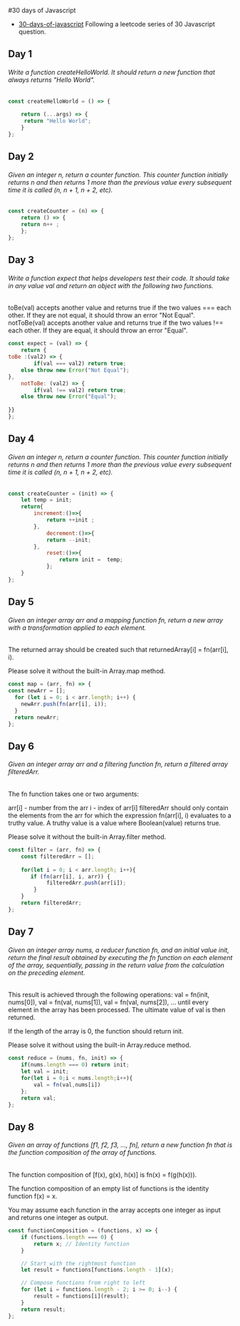 
#30 days of Javascript 

 - [30-days-of-javascript](https://leetcode.com/studyplan/30-days-of-javascript)
Following a leetcode series of 30 Javascript question.


## Day 1 
###### Write a function createHelloWorld. It should return a new function that always returns "Hello World".

```javascript
const createHelloWorld = () => {
    
    return (...args) => {
     return "Hello World";   
    }
};
```
## Day 2 
###### Given an integer n, return a counter function. This counter function initially returns n and then returns 1 more than the previous value every subsequent time it is called (n, n + 1, n + 2, etc).

```javascript
const createCounter = (n) => {
    return () => {
    return n++ ;
    };
};
```
## Day 3 
###### Write a function expect that helps developers test their code. It should take in any value val and return an object with the following two functions.

toBe(val) accepts another value and returns true if the two values === each other. If they are not equal, it should throw an error "Not Equal".
notToBe(val) accepts another value and returns true if the two values !== each other. If they are equal, it should throw an error "Equal".

```javascript
const expect = (val) => {
    return {
toBe :(val2) => {
        if(val === val2) return true;
    else throw new Error("Not Equal");
},
    notToBe: (val2) => {
        if(val !== val2) return true;
    else throw new Error("Equal");
    
}}
};
```
## Day 4 
###### Given an integer n, return a counter function. This counter function initially returns n and then returns 1 more than the previous value every subsequent time it is called (n, n + 1, n + 2, etc).

```javascript
const createCounter = (init) => {
    let temp = init;
    return{
        increment:()=>{
            return ++init ;
        },
            decrement:()=>{
            return --init;
        },
            reset:()=>{
                return init =  temp;
            };
    }
};
```
## Day 5 
###### Given an integer array arr and a mapping function fn, return a new array with a transformation applied to each element.

The returned array should be created such that returnedArray[i] = fn(arr[i], i).

Please solve it without the built-in Array.map method.

```javascript
const map = (arr, fn) => {
const newArr = [];
  for (let i = 0; i < arr.length; i++) {
    newArr.push(fn(arr[i], i));
  }
  return newArr;
};
```
## Day 6 
###### Given an integer array arr and a filtering function fn, return a filtered array filteredArr.

The fn function takes one or two arguments:

arr[i] - number from the arr
i - index of arr[i]
filteredArr should only contain the elements from the arr for which the expression fn(arr[i], i) evaluates to a truthy value. A truthy value is a value where Boolean(value) returns true.

Please solve it without the built-in Array.filter method.

```javascript
const filter = (arr, fn) => {
    const filteredArr = [];
    
    for(let i = 0; i < arr.length; i++){
       if (fn(arr[i], i, arr)) {
            filteredArr.push(arr[i]);
        }
    }
    return filteredArr;
};
```
## Day 7 
###### Given an integer array nums, a reducer function fn, and an initial value init, return the final result obtained by executing the fn function on each element of the array, sequentially, passing in the return value from the calculation on the preceding element.

This result is achieved through the following operations: val = fn(init, nums[0]), val = fn(val, nums[1]), val = fn(val, nums[2]), ... until every element in the array has been processed. The ultimate value of val is then returned.

If the length of the array is 0, the function should return init.

Please solve it without using the built-in Array.reduce method.

```javascript
const reduce = (nums, fn, init) => {
    if(nums.length === 0) return init;
    let val = init;
    for(let i = 0;i < nums.length;i++){
        val = fn(val,nums[i])
    };
    return val;
};
```
## Day 8 
###### Given an array of functions [f1, f2, f3, ..., fn], return a new function fn that is the function composition of the array of functions.

The function composition of [f(x), g(x), h(x)] is fn(x) = f(g(h(x))).

The function composition of an empty list of functions is the identity function f(x) = x.

You may assume each function in the array accepts one integer as input and returns one integer as output.

```javascript
const functionComposition = (functions, x) => {
    if (functions.length === 0) {
        return x; // Identity function
    }

    // Start with the rightmost function
    let result = functions[functions.length - 1](x);

    // Compose functions from right to left
    for (let i = functions.length - 2; i >= 0; i--) {
        result = functions[i](result);
    }
    return result;
};

```
